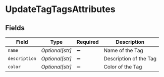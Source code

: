 # UpdateTagTagsAttributes


## Fields

| Field                  | Type                   | Required               | Description            |
| ---------------------- | ---------------------- | ---------------------- | ---------------------- |
| `name`                 | *Optional[str]*        | :heavy_minus_sign:     | Name of the Tag        |
| `description`          | *Optional[str]*        | :heavy_minus_sign:     | Description of the Tag |
| `color`                | *Optional[str]*        | :heavy_minus_sign:     | Color of the Tag       |